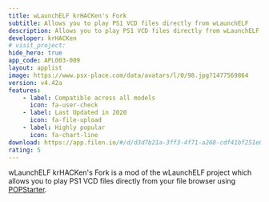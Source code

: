 ```yaml
---
title: wLaunchELF krHACKen's Fork
subtitle: Allows you to play PS1 VCD files directly from wLaunchELF
description: Allows you to play PS1 VCD files directly from wLaunchELF
developer: krHACKen
# visit_project: 
hide_hero: true
app_code: APL003-009
layout: applist
image: https://www.psx-place.com/data/avatars/l/0/98.jpg?1477569864
version: v4.42a
features:
    - label: Compatible across all models
      icon: fa-user-check
    - label: Last Updated in 2020
      icon: fa-file-upload
    - label: Highly popular
      icon: fa-chart-line
download: https://app.filen.io/#/d/d3d7b21a-3ff3-4f71-a268-cdf41bf251e0#N9pPLJJLSQltva6eo4h22wjZGcqw1t1K
rating: 5
---
```


wLaunchELF krHACKen's Fork is a mod of the wLaunchELF project which allows you to play PS1 VCD files directly from your file browser using <a href="https://ps2wiki.github.io/sas-apps-archive/rteslistings/POPStarter/POPStarter.html">POPStarter</a>. 
